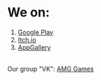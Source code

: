 <h1>We on:</h1>

<title>AMG Games</title>

1. <a href="https://play.google.com/store/apps/developer?id=AlmakerGooD">Google Play</a>
2. <a href="https://almakergood.itch.io/">Itch.io</a>
3. <a href="https://appgallery.huawei.com/app/C105303737">AppGallery</a>
<br>
Our group "VK": <a href="https://vk.com/almakergood">AMG Games</a>

